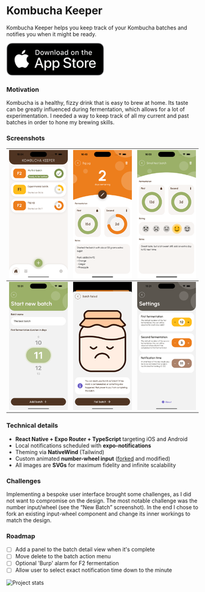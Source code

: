 # Kombucha Keeper

Kombucha Keeper helps you keep track of your Kombucha batches and notifies you when it might be ready.

[![AppStore][appstore-image]][appstore-url]

### Motivation
Kombucha is a healthy, fizzy drink that is easy to brew at home. Its taste can be greatly influenced during 
fermentation, which allows for a lot of experimentation. I needed a way to keep track of all my current and past 
batches in order to hone my brewing skills.


### Screenshots

| ![main](docs/main.png) | ![settings](docs/batch.png)    | ![batch](docs/complete.png) |
|------------------------|--------------------------------|-----------------------------|
| ![main](docs/new.png)  | ![settings](docs/fail.png) | ![batch](docs/settings.png) |

### Technical details
- **React Native + Expo Router + TypeScript** targeting iOS and Android
- Local notifications scheduled with **expo-notifications**
- Theming via **NativeWind** (Tailwind)
- Custom animated **number-wheel input** ([forked](https://github.com/wdudokvanheel/react-native-wheel-picker) and modified)
- All images are **SVGs** for maximum fidelity and infinite scalability

### Challenges
Implementing a bespoke user interface brought some challenges, as I did not want to compromise on the design. The most
notable challenge was the number input/wheel (see the “New Batch” screenshot). In the end I chose to fork an existing
input-wheel component and change its inner workings to match the design.

### Roadmap

- [ ] Add a panel to the batch detail view when it's complete
- [ ] Move delete to the batch action menu
- [ ] Optional 'Burp' alarm for F2 fermentation  
- [ ] Allow user to select exact notification time down to the minute

![Project stats](https://pstatool.wdudokvanheel.nl/wdudokvanheel/kombuchakeeper.svg)

[appstore-image]: docs/appstore.png
[appstore-url]: https://apps.apple.com/us/app/kombucha-keeper/id6746731068

